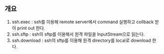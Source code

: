 ## 개요
1. ssh.exec : ssh를 이용해 remote server에서 command 실행하고 collback 받아 print out 한다.
2. ssh.sftp : ssh의 sftp를 이용해서 원격 파일을 InputStream으로 읽는다.
3. ssh.download : ssh의 sftp를 이용해 원격 directory를 local로 download 한다.
